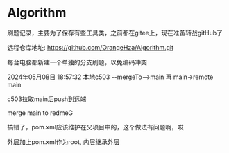 # Algorithm
刷题记录，主要为了保存有些工具类，之前都在gitee上，现在准备转战gitHub了

远程仓库地址: https://github.com/OrangeHza/Algorithm.git

每台电脑都新建一个单独的分支刷题，以免编码冲突


2024年05月08日 18:57:32  本地c503 --mergeTo-->main   再 main->remote main

c503拉取main后push到远端

merge main to redmeG

搞错了，pom.xml应该维护在父项目中的，这个做法有问题啊，哎

外层加上pom.xml作为root, 内层继承外层 